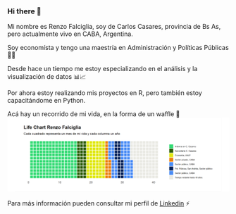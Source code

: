### Hi there 👋

Mi nombre es Renzo Falciglia, soy de Carlos Casares, provincia de Bs As, pero actualmente vivo en CABA, Argentina.

Soy economísta y tengo una maestría en Administración y Políticas Públicas 👨‍🎓

Desde hace un tiempo me estoy especializando en el análisis y la visualización de datos 📊📈

Por ahora estoy realizando mis proyectos en R, pero también estoy capacitándome en Python.

Acá hay un recorrido de mi vida, en la forma de un  waffle 🧇 
![alt text](https://github.com/renzo290/life_chart/blob/main/life_chart_renzo.png)

Para más información pueden consultar mi perfil de [Linkedin](www.linkedin.com/in/renzo-falciglia "Linkedin Renzo Falciglia") ⚡

<!--
**renzo290/renzo290** is a ✨ _special_ ✨ repository because its `README.md` (this file) appears on your GitHub profile.

Here are some ideas to get you started:

- 🔭 I’m currently working on ...
- 🌱 I’m currently learning ...
- 👯 I’m looking to collaborate on ...
- 🤔 I’m looking for help with ...
- 💬 Ask me about ...
- 📫 How to reach me: ...
- 😄 Pronouns: ...
- ⚡ Fun fact: ...
-->
